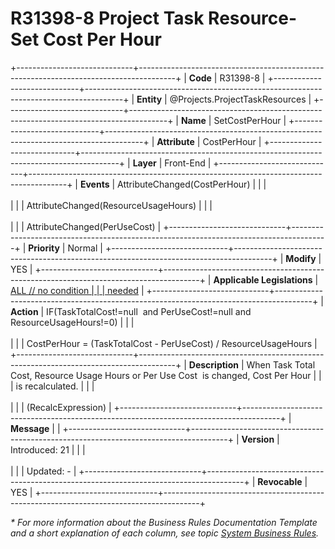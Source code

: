 ﻿---
erp.type: front-end-business-rule
erp.entity: Projects.ProjectTaskResources
---

# R31398-8 Project Task Resource- Set Cost Per Hour
+-----------------------------+---------------------------------------------------------------------------------------+
| **Code**                    | R31398-8                                                                              |
+-----------------------------+---------------------------------------------------------------------------------------+
| **Entity**                  | @Projects.ProjectTaskResources                                                        |
+-----------------------------+---------------------------------------------------------------------------------------+
| **Name**                    | SetCostPerHour                                                                        |
+-----------------------------+---------------------------------------------------------------------------------------+
| **Attribute**               | CostPerHour                                                                           |
+-----------------------------+---------------------------------------------------------------------------------------+
| **Layer**                   | Front-End                                                                             |
+-----------------------------+---------------------------------------------------------------------------------------+
| **Events**                  | AttributeChanged(CostPerHour)                                                         |
|                             | <br/><br/>                                                                            |
|                             | AttributeChanged(ResourceUsageHours)                                                  |
|                             | <br/><br/>                                                                            |
|                             | AttributeChanged(PerUseCost)                                                          |
+-----------------------------+---------------------------------------------------------------------------------------+
| **Priority**                | Normal                                                                                |
+-----------------------------+---------------------------------------------------------------------------------------+
| **Modify**                  | YES                                                                                   |
+-----------------------------+---------------------------------------------------------------------------------------+
| **Applicable Legislations** | [ALL // no condition                                                                  |
|                             | needed](xref:applicable-legislations)                                                 |
+-----------------------------+---------------------------------------------------------------------------------------+
| **Action**                  | IF(TaskTotalCost!=null  and PerUseCost!=null and ResourceUsageHours!=0)               |
|                             | <br/><br/>                                                                            |
|                             | CostPerHour = (TaskTotalCost - PerUseCost) / ResourceUsageHours                       |
+-----------------------------+---------------------------------------------------------------------------------------+
| **Description**             | When Task Total Cost, Resource Usage Hours or Per Use Cost  is changed, Cost Per Hour |
|                             | is recalculated.                                                                      |
|                             | <br/><br/>                                                                            |
|                             | (RecalcExpression)                                                                    |
+-----------------------------+---------------------------------------------------------------------------------------+
| **Message**                 |                                                                                       |
+-----------------------------+---------------------------------------------------------------------------------------+
| **Version**                 | Introduced: 21                                                                        |
|                             | <br/><br/>                                                                            |
|                             | Updated: -                                                                            |
+-----------------------------+---------------------------------------------------------------------------------------+
| **Revocable**               | YES                                                                                   |
+-----------------------------+---------------------------------------------------------------------------------------+

*\* For more information about the Business Rules Documentation Template and a short explanation of each column, see
topic [System Business Rules](../templates/template-description-system-business-rules.md).*

